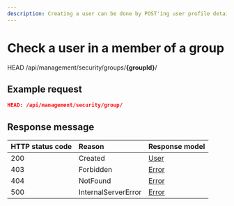 ```yaml
---
description: Creating a user can be done by POST'ing user profile details resource to the users resource collection. 
---
```


# Check a user in a member of a group

<span class="label label--head">HEAD</span> /api/management/security/groups/**{groupId}**/

## Example request

```json
HEAD: /api/management/security/group/

```

## Response message

| HTTP status code | Reason              | Response model                   |
|:-----------------|:--------------------|:---------------------------------|
| 200              | Created             | [User](/model/user.md)           |
| 403              | Forbidden           | [Error](/key-concepts/errors.md) |
| 404              | NotFound            | [Error](/key-concepts/errors.md) |
| 500              | InternalServerError | [Error](/key-concepts/errors.md) |